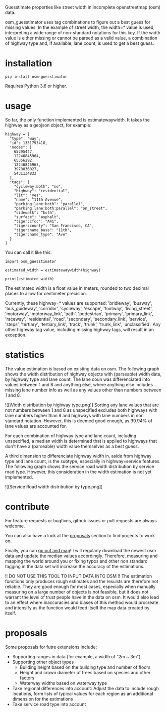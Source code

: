 Guesstimate properties like street width in incomplete openstreetmap (osm) data. 

osm_guesstimator uses tag combinations to figure out a best guess for missing values. In the example of street width, the width=* value is used, interpreting a wide range of non-standard notations for this key. If the width value is either missing or cannot be parsed as a valid value, a combination of highway type and, if available, lane count, is used to get a best guess. 

# installation

```
pip install osm-guesstimator 
```

Requires Python 3.6 or higher. 
# usage

So far, the only function implemented is estimatewaywidth. It takes the highway as a geojson object, for example: 

```
highway = {
  "type": "way",
  "id": 1351793418,
  "nodes": [
    65295447,
    12246845964,
    65356292,
    12246845963,
    3978836027,
    5431134833
  ],
  "tags": {
    "cycleway:both": "no",
    "highway": "residential",
    "lit": "yes",
    "name": "11th Avenue",
    "parking:lane:both": "parallel",
    "parking:lane:both:parallel": "on_street",
    "sidewalk": "both",
    "surface": "asphalt",
    "tiger:cfcc": "A41",
    "tiger:county": "San Francisco, CA",
    "tiger:name_base": "11th",
    "tiger:name_type": "Ave"
  }
}
```

You can call it like this: 

```
import osm_guesstimator

estimated_width = estimatewaywidth(highway)

print(estimated_width)

```

The estimated width is a float value in meters, rounded to two decimal places to allow for centimeter precision. 

Currently, these highway=* values are supported: 'bridleway', 'busway', 'bus_guideway', 'corridor', 'cycleway', 'escape', 'footway', 'living_street', 'motorway', 'motorway_link', 'path', 'pedestrian', 'primary', 'primary_link', 'raceway', 'residential', 'road', 'secondary', 'secondary_link', 'service', 'steps', 'tertiary', 'tertiary_link', 'track', 'trunk', 'trunk_link', 'unclassified'. 
Any other highway tag value, including missing highway tags, will result in an exception. 
# statistics
The value estimation is based on existing data on osm. The following graph shows the width distribution of highway objects with (parseable) width data, by highway type and lane count. The lane coun was differenciated into values between 1 and 8 and anything else, where anything else includes missing lane number info as well as any values other than numbers between 1 and 8. 

![[Width distribution by highway type.png]]
Sorting any lane values that are not numbers between 1 and 8 as unspecified excludes both highways with lane numbers higher than 8 and highways with lane numbers in non standard notation. However, this is deemed good enough, as 99.94% of lane values are accounted for. 

For each combination of highway type and lane count, including unspecified, a median width is determined that is applied to highways that don't have a (parseable) width value themselves as a best guess. 

A third dimension to differenciate highway width in, aside from highway type and lane count, is the subtype, especially in highway=service features. The following graph shows the service road width distribution by service road type. 
However, this consideration in the width estimation is not yet implemented. 

![[Service Road width distribution by type.png]]

# contribute
For feature requests or bugfixes, github issues or pull requests are always welcome. 

You can also have a look at the [proposals](#proposals) section to find projects to work on. 

Finally, you can [go out and map](https://www.openstreetmap.org)! I will regularly download the newest osm data and update the median values accordingly. Therefore, measuring and mapping the world around you or fixing typos and other non standard tagging in the data set will increase the accuracy of the estimations. 

‼️ DO NOT USE THIS TOOL TO INPUT DATA INTO OSM ‼️
The estimation functions only produces rough estimates and the resulsts are therefore not reliable. They are good enough for most cases, especially when manually measuring on a large number of objects is not feasible, but it does not warrant the level of trust people have in the data on osm. 
It would also lead to an effect where inaccuracies and biases of this method would procreate and intensify as the function would feed itself the map data created by itself. 

# proposals

Some proposals for futre extensions include: 

- Supporting ranges in data (for example, a width of "2m ~ 3m"). 
- Supporting other object types
	- Building height based on the building type and number of floors
	- Height and crown diameter of trees based on species and other factors
	- Waterway widths based on waterway type
- Take regional differences into account: Adjust the data to include rough locations, form lists of typical values for each region as an additional dimension for the estimations
- Take service road type into account
